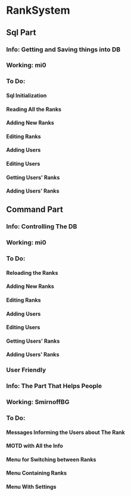 # RankSystem

## Sql Part
### Info: Getting and Saving things into DB
### Working: mi0
### To Do:
#### Sql Initialization
#### Reading All the Ranks
#### Adding New Ranks
#### Editing Ranks
#### Adding Users
#### Editing Users
#### Getting Users' Ranks
#### Adding Users' Ranks

## Command Part
### Info: Controlling The DB
### Working: mi0
### To Do:
#### Reloading the Ranks
#### Adding New Ranks
#### Editing Ranks
#### Adding Users
#### Editing Users
#### Getting Users' Ranks
#### Adding Users' Ranks

### User Friendly
### Info: The Part That Helps People
### Working: SmirnoffBG
### To Do:
#### Messages Informing the Users about The Rank
#### MOTD with All the Info
#### Menu for Switching between Ranks
#### Menu Containing Ranks
#### Menu With Settings
